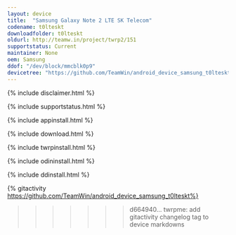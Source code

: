 ```yaml
---
layout: device
title:  "Samsung Galaxy Note 2 LTE SK Telecom"
codename: t0lteskt
downloadfolder: t0lteskt
oldurl: http://teamw.in/project/twrp2/151
supportstatus: Current
maintainer: None
oem: Samsung
ddof: "/dev/block/mmcblk0p9"
devicetree: "https://github.com/TeamWin/android_device_samsung_t0lteskt"
---
```


{% include disclaimer.html %}

{% include supportstatus.html %}

{% include appinstall.html %}

{% include download.html %}

{% include twrpinstall.html %}

{% include odininstall.html %}

{% include ddinstall.html %}

{% gitactivity  https://github.com/TeamWin/android_device_samsung_t0lteskt%}
>>>>>>> d664940... twrpme: add gitactivity changelog tag to device markdowns
